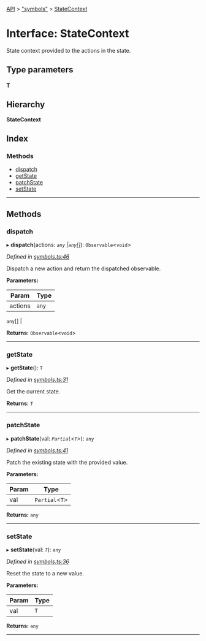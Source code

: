 [API](../README.md) > ["symbols"](../modules/_symbols_.md) > [StateContext](../interfaces/_symbols_.statecontext.md)

# Interface: StateContext

State context provided to the actions in the state.

## Type parameters
#### T 
## Hierarchy

**StateContext**

## Index

### Methods

* [dispatch](_symbols_.statecontext.md#dispatch)
* [getState](_symbols_.statecontext.md#getstate)
* [patchState](_symbols_.statecontext.md#patchstate)
* [setState](_symbols_.statecontext.md#setstate)

---

## Methods

<a id="dispatch"></a>

###  dispatch

▸ **dispatch**(actions: *`any` |`any`[]*): `Observable`<`void`>

*Defined in [symbols.ts:46](https://github.com/amcdnl/ngxs/blob/4ba1032/packages/store/src/symbols.ts#L46)*

Dispatch a new action and return the dispatched observable.

**Parameters:**

| Param | Type |
| ------ | ------ |
| actions | `any` |
`any`[]
 | 

**Returns:** `Observable`<`void`>

___
<a id="getstate"></a>

###  getState

▸ **getState**(): `T`

*Defined in [symbols.ts:31](https://github.com/amcdnl/ngxs/blob/4ba1032/packages/store/src/symbols.ts#L31)*

Get the current state.

**Returns:** `T`

___
<a id="patchstate"></a>

###  patchState

▸ **patchState**(val: *`Partial`<`T`>*): `any`

*Defined in [symbols.ts:41](https://github.com/amcdnl/ngxs/blob/4ba1032/packages/store/src/symbols.ts#L41)*

Patch the existing state with the provided value.

**Parameters:**

| Param | Type |
| ------ | ------ |
| val | `Partial`<`T`> | 

**Returns:** `any`

___
<a id="setstate"></a>

###  setState

▸ **setState**(val: *`T`*): `any`

*Defined in [symbols.ts:36](https://github.com/amcdnl/ngxs/blob/4ba1032/packages/store/src/symbols.ts#L36)*

Reset the state to a new value.

**Parameters:**

| Param | Type |
| ------ | ------ |
| val | `T` | 

**Returns:** `any`

___

